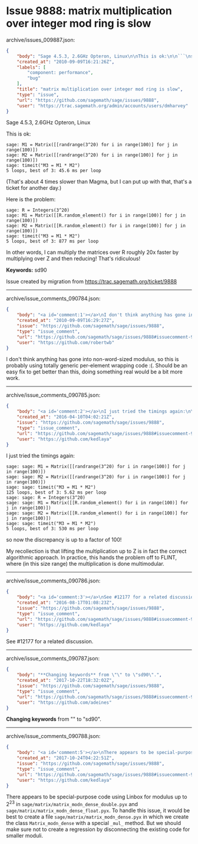 # Issue 9888: matrix multiplication over integer mod ring is slow

archive/issues_009887.json:
```json
{
    "body": "Sage 4.5.3, 2.6GHz Opteron, Linux\n\nThis is ok:\n\n```\nsage: M1 = Matrix([[randrange(3^20) for i in range(100)] for j in range(100)])\nsage: M2 = Matrix([[randrange(3^20) for i in range(100)] for j in range(100)])\nsage: timeit(\"M3 = M1 * M2\")\n5 loops, best of 3: 45.6 ms per loop\n```\n\n(That's about 4 times slower than Magma, but I can put up with that, that's a ticket for another day.)\n\nHere is the problem:\n\n```\nsage: R = Integers(3^20)\nsage: M1 = Matrix([[R.random_element() for i in range(100)] for j in range(100)])\nsage: M2 = Matrix([[R.random_element() for i in range(100)] for j in range(100)])\nsage: timeit(\"M3 = M1 * M2\")\n5 loops, best of 3: 877 ms per loop\n```\n\nIn other words, I can multiply the matrices over R roughly 20x faster by multiplying over Z and then reducing! That's ridiculous!\n\n\n**Keywords:** sd90\n\nIssue created by migration from https://trac.sagemath.org/ticket/9888\n\n",
    "created_at": "2010-09-09T16:21:26Z",
    "labels": [
        "component: performance",
        "bug"
    ],
    "title": "matrix multiplication over integer mod ring is slow",
    "type": "issue",
    "url": "https://github.com/sagemath/sage/issues/9888",
    "user": "https://trac.sagemath.org/admin/accounts/users/dmharvey"
}
```
Sage 4.5.3, 2.6GHz Opteron, Linux

This is ok:

```
sage: M1 = Matrix([[randrange(3^20) for i in range(100)] for j in range(100)])
sage: M2 = Matrix([[randrange(3^20) for i in range(100)] for j in range(100)])
sage: timeit("M3 = M1 * M2")
5 loops, best of 3: 45.6 ms per loop
```

(That's about 4 times slower than Magma, but I can put up with that, that's a ticket for another day.)

Here is the problem:

```
sage: R = Integers(3^20)
sage: M1 = Matrix([[R.random_element() for i in range(100)] for j in range(100)])
sage: M2 = Matrix([[R.random_element() for i in range(100)] for j in range(100)])
sage: timeit("M3 = M1 * M2")
5 loops, best of 3: 877 ms per loop
```

In other words, I can multiply the matrices over R roughly 20x faster by multiplying over Z and then reducing! That's ridiculous!


**Keywords:** sd90

Issue created by migration from https://trac.sagemath.org/ticket/9888





---

archive/issue_comments_090784.json:
```json
{
    "body": "<a id='comment:1'></a>\nI don't think anything has gone into non-word-sized modulus, so this is probably using totally generic per-element wrapping code :(. Should be an easy fix to get better than this, doing something real would be a bit more work.",
    "created_at": "2010-09-09T16:29:27Z",
    "issue": "https://github.com/sagemath/sage/issues/9888",
    "type": "issue_comment",
    "url": "https://github.com/sagemath/sage/issues/9888#issuecomment-90784",
    "user": "https://github.com/robertwb"
}
```

<a id='comment:1'></a>
I don't think anything has gone into non-word-sized modulus, so this is probably using totally generic per-element wrapping code :(. Should be an easy fix to get better than this, doing something real would be a bit more work.



---

archive/issue_comments_090785.json:
```json
{
    "body": "<a id='comment:2'></a>\nI just tried the timings again:\n\n```\nsage: sage: M1 = Matrix([[randrange(3^20) for i in range(100)] for j in range(100)])\nsage: sage: M2 = Matrix([[randrange(3^20) for i in range(100)] for j in range(100)])\nsage: sage: timeit(\"M3 = M1 * M2\")\n125 loops, best of 3: 5.62 ms per loop\nsage: sage: R = Integers(3^20)\nsage: sage: M1 = Matrix([[R.random_element() for i in range(100)] for j in range(100)])\nsage: sage: M2 = Matrix([[R.random_element() for i in range(100)] for j in range(100)])\nsage: sage: timeit(\"M3 = M1 * M2\")\n5 loops, best of 3: 530 ms per loop\n```\nso now the discrepancy is up to a factor of 100!\n\nMy recollection is that lifting the multiplication up to Z is in fact the correct algorithmic approach. In practice, this hands the problem off to FLINT, where (in this size range) the multiplication is done multimodular.",
    "created_at": "2016-04-10T04:02:21Z",
    "issue": "https://github.com/sagemath/sage/issues/9888",
    "type": "issue_comment",
    "url": "https://github.com/sagemath/sage/issues/9888#issuecomment-90785",
    "user": "https://github.com/kedlaya"
}
```

<a id='comment:2'></a>
I just tried the timings again:

```
sage: sage: M1 = Matrix([[randrange(3^20) for i in range(100)] for j in range(100)])
sage: sage: M2 = Matrix([[randrange(3^20) for i in range(100)] for j in range(100)])
sage: sage: timeit("M3 = M1 * M2")
125 loops, best of 3: 5.62 ms per loop
sage: sage: R = Integers(3^20)
sage: sage: M1 = Matrix([[R.random_element() for i in range(100)] for j in range(100)])
sage: sage: M2 = Matrix([[R.random_element() for i in range(100)] for j in range(100)])
sage: sage: timeit("M3 = M1 * M2")
5 loops, best of 3: 530 ms per loop
```
so now the discrepancy is up to a factor of 100!

My recollection is that lifting the multiplication up to Z is in fact the correct algorithmic approach. In practice, this hands the problem off to FLINT, where (in this size range) the multiplication is done multimodular.



---

archive/issue_comments_090786.json:
```json
{
    "body": "<a id='comment:3'></a>\nSee #12177 for a related discussion.",
    "created_at": "2016-08-17T01:08:23Z",
    "issue": "https://github.com/sagemath/sage/issues/9888",
    "type": "issue_comment",
    "url": "https://github.com/sagemath/sage/issues/9888#issuecomment-90786",
    "user": "https://github.com/kedlaya"
}
```

<a id='comment:3'></a>
See #12177 for a related discussion.



---

archive/issue_comments_090787.json:
```json
{
    "body": "**Changing keywords** from \"\" to \"sd90\".",
    "created_at": "2017-10-22T18:32:02Z",
    "issue": "https://github.com/sagemath/sage/issues/9888",
    "type": "issue_comment",
    "url": "https://github.com/sagemath/sage/issues/9888#issuecomment-90787",
    "user": "https://github.com/adeines"
}
```

**Changing keywords** from "" to "sd90".



---

archive/issue_comments_090788.json:
```json
{
    "body": "<a id='comment:5'></a>\nThere appears to be special-purpose code using Linbox for modulus up to 2<sup>23</sup> in `sage/matrix/matrix_modn_dense_double.pyx` and `sage/matrix/matrix_modn_dense_float.pyx`. To handle this issue, it would be best to create a file `sage/matrix/matrix_modn_dense.pyx` in which we create the class `Matrix_modn_dense` with a special `_mul_` method. But we should make sure not to create a regression by disconnecting the existing code for smaller moduli.",
    "created_at": "2017-10-24T04:22:51Z",
    "issue": "https://github.com/sagemath/sage/issues/9888",
    "type": "issue_comment",
    "url": "https://github.com/sagemath/sage/issues/9888#issuecomment-90788",
    "user": "https://github.com/kedlaya"
}
```

<a id='comment:5'></a>
There appears to be special-purpose code using Linbox for modulus up to 2<sup>23</sup> in `sage/matrix/matrix_modn_dense_double.pyx` and `sage/matrix/matrix_modn_dense_float.pyx`. To handle this issue, it would be best to create a file `sage/matrix/matrix_modn_dense.pyx` in which we create the class `Matrix_modn_dense` with a special `_mul_` method. But we should make sure not to create a regression by disconnecting the existing code for smaller moduli.
